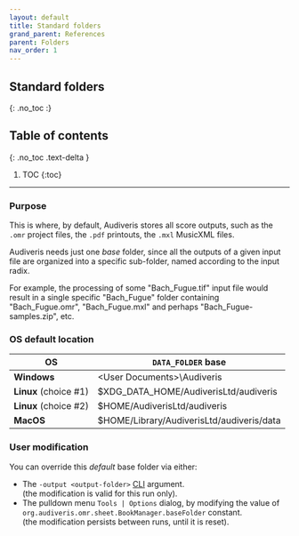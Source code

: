 ```yaml
---
layout: default
title: Standard folders
grand_parent: References
parent: Folders
nav_order: 1
---
```

## Standard folders
{: .no_toc :}

## Table of contents
{: .no_toc .text-delta }

1. TOC
{:toc}

---

### Purpose

This is where, by default, Audiveris stores all score outputs, such as the `.omr` project
files, the `.pdf` printouts, the `.mxl` MusicXML files.

Audiveris needs just one _base_ folder, since all the outputs of a given input file are organized
into a specific sub-folder, named according to the input radix.

For example, the processing of some "Bach_Fugue.tif" input file would result in a single specific
"Bach_Fugue" folder containing "Bach_Fugue.omr", "Bach_Fugue.mxl" and perhaps
"Bach_Fugue-samples.zip", etc.

### OS default location

|  OS | `DATA_FOLDER` base |
| --- | --- |
| **Windows** | &lt;User Documents&gt;\\Audiveris |
| **Linux** (choice #1)| $XDG_DATA_HOME/AudiverisLtd/audiveris |
| **Linux** (choice #2)| $HOME/AudiverisLtd/audiveris |
| **MacOS** | $HOME/Library/AudiverisLtd/audiveris/data |

### User modification

You can override this _default_ base folder via either:
* The `-output <output-folder>` [CLI](../advanced/cli.md) argument.  
  (the modification is valid for this run only).
* The pulldown menu `Tools | Options` dialog, by modifying the value of
  `org.audiveris.omr.sheet.BookManager.baseFolder` constant.  
  (the modification persists between runs, until it is reset).
